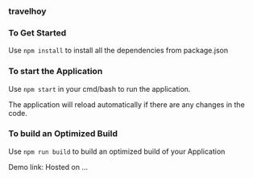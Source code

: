 ### travelhoy

### To Get Started
Use `npm install` to install all the dependencies from package.json

### To start the Application
Use `npm start` in your cmd/bash to run the application.

The application will reload automatically if there are any changes in the code.

### To build an Optimized Build
Use `npm run build` to build an optimized build of your Application

Demo link:
Hosted on ...
